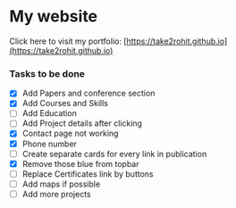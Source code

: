 # My website

Click here to visit my portfolio: [https://take2rohit.github.io](https://take2rohit.github.io)

### Tasks to be done

- [X] Add Papers and conference section
- [X] Add Courses and Skills
- [ ] Add Education
- [ ] Add Project details after clicking
- [X] Contact page not working
- [X] Phone number 
- [ ] Create separate cards for every link in publication
- [X] Remove those blue from topbar
- [ ] Replace Certificates link by buttons
- [ ] Add maps if possible
- [ ] Add more projects